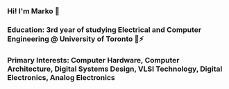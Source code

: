 ### Hi! I'm Marko 👋
### Education: 3rd year of studying Electrical and Computer Engineering @ University of Toronto 🏫⚡
### Primary Interests: Computer Hardware, Computer Architecture, Digital Systems Design, VLSI Technology, Digital Electronics, Analog Electronics

